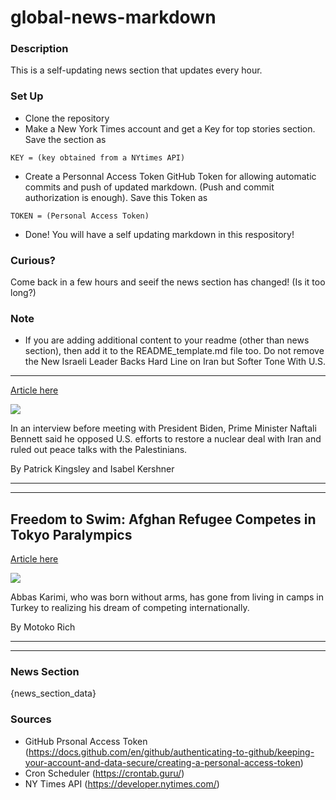 # global-news-markdown

### Description 
This is a self-updating news section that updates every hour.

### Set Up 
* Clone the repository
* Make a New York Times account and get a Key for top stories section. Save the section as 
 ```
 KEY = (key obtained from a NYtimes API)
 ```
*  Create a Personnal Access Token GitHub Token for allowing automatic commits and push of updated markdown. (Push and commit authorization is enough). Save this Token as 
```
TOKEN = (Personal Access Token)
```
* Done! You will have a self updating markdown in this respository!

### Curious?
Come back in a few hours and seeif the news section has changed! (Is it too long?)

### Note
* If you are adding additional content to your readme (other than news section), then add it to the README_template.md file too. Do not remove the New Israeli Leader Backs Hard Line on Iran but Softer Tone With U.S.
--------------------------------------------------------------------

[Article here](https://www.nytimes.com/2021/08/24/world/middleeast/israel-bennett-biden-iran.html)

[![](https://static01.nyt.com/images/2021/09/23/world/24ISRAEL-BENNETT1/merlin_193624011_bda9ee01-3f30-4eda-bada-7ec2e142505d-superJumbo.jpg)](https://www.nytimes.com/2021/08/24/world/middleeast/israel-bennett-biden-iran.html)

In an interview before meeting with President Biden, Prime Minister Naftali Bennett said he opposed U.S. efforts to restore a nuclear deal with Iran and ruled out peace talks with the Palestinians.

By Patrick Kingsley and Isabel Kershner

* * *

* * *

Freedom to Swim: Afghan Refugee Competes in Tokyo Paralympics
-------------------------------------------------------------

[Article here](https://www.nytimes.com/2021/08/25/world/asia/afghan-swimmer-tokyo-paralympics.html)

[![](https://static01.nyt.com/images/2021/08/25/world/25paraly-refugee-01/merlin_193655769_57bf3916-160d-4265-974b-ffd8c5824013-superJumbo.jpg)](https://www.nytimes.com/2021/08/25/world/asia/afghan-swimmer-tokyo-paralympics.html)

Abbas Karimi, who was born without arms, has gone from living in camps in Turkey to realizing his dream of competing internationally.

By Motoko Rich

* * *

* * *

### News Section 
{news_section_data}


### Sources 
* GitHub Prsonal Access Token (https://docs.github.com/en/github/authenticating-to-github/keeping-your-account-and-data-secure/creating-a-personal-access-token)
* Cron Scheduler (https://crontab.guru/)
* NY Times API (https://developer.nytimes.com/)
